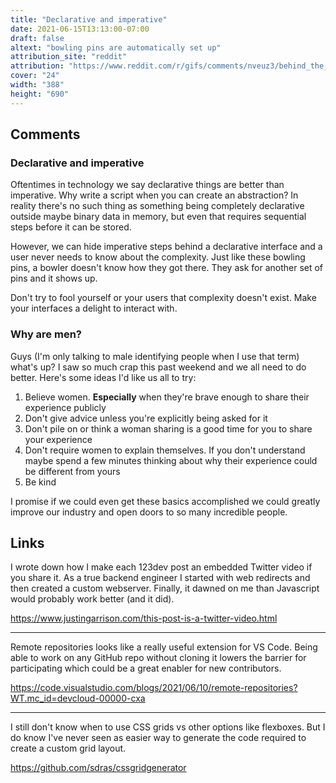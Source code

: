 ```yaml
---
title: "Declarative and imperative"
date: 2021-06-15T13:13:00-07:00
draft: false
altext: "bowling pins are automatically set up"
attribution_site: "reddit"
attribution: "https://www.reddit.com/r/gifs/comments/nveuz3/behind_the_scenes_at_the_bowling_alley/"
cover: "24"
width: "388"
height: "690"
---
```


## Comments

### Declarative and imperative

Oftentimes in technology we say declarative things are better than imperative.
Why write a script when you can create an abstraction?
In reality there's no such thing as something being completely declarative outside maybe binary data in memory, but even that requires sequential steps before it can be stored.

However, we can hide imperative steps behind a declarative interface and a user never needs to know about the complexity.
Just like these bowling pins, a bowler doesn't know how they got there.
They ask for another set of pins and it shows up.

Don't try to fool yourself or your users that complexity doesn't exist.
Make your interfaces a delight to interact with.

### Why are men?

Guys (I'm only talking to male identifying people when I use that term) what's up?
I saw so much crap this past weekend and we all need to do better.
Here's some ideas I'd like us all to try:

1. Believe women. **Especially** when they're brave enough to share their experience publicly
1. Don't give advice unless you're explicitly being asked for it
1. Don't pile on or think a woman sharing is a good time for you to share your experience
1. Don't require women to explain themselves. If you don't understand maybe spend a few minutes thinking about why their experience could be different from yours
1. Be kind

I promise if we could even get these basics accomplished we could greatly improve our industry and open doors to so many incredible people.

## Links

I wrote down how I make each 123dev post an embedded Twitter video if you share it.
As a true backend engineer I started with web redirects and then created a custom webserver.
Finally, it dawned on me than Javascript would probably work better (and it did).

https://www.justingarrison.com/this-post-is-a-twitter-video.html

---

Remote repositories looks like a really useful extension for VS Code.
Being able to work on any GitHub repo without cloning it lowers the barrier for participating which could be a great enabler for new contributors.

https://code.visualstudio.com/blogs/2021/06/10/remote-repositories?WT.mc_id=devcloud-00000-cxa

---

I still don't know when to use CSS grids vs other options like flexboxes.
But I do know I've never seen as easier way to generate the code required to create a custom grid layout.

https://github.com/sdras/cssgridgenerator
